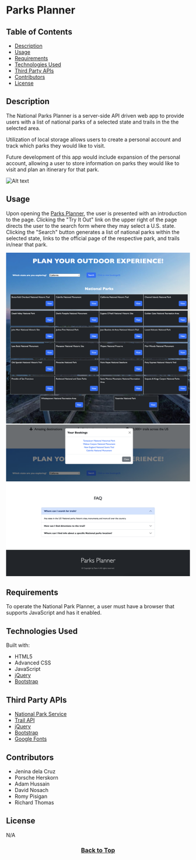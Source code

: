 # Parks Planner

## Table of Contents

* [Description](#description)
* [Usage](#usage)
* [Requirements](#requirements)
* [Technologies Used](#technologies-used)
* [Third Party APIs](#third-party-apis)
* [Contributors](#contributors)
* [License](#license)

## Description
The National Parks Planner is a server-side API driven web app to provide users with a list of national parks of a selected state and trails in the the selected area.

Utilization of local storage allows users to create a personal account and track which parks they would like to visit.

Future development of this app would include expansion of the personal account, allowing a user to store information on parks they would like to visit and plan an itinerary for that park.

![Alt text](assets-project/images-project/markdown1.png)

## Usage
Upon opening the [Parks Planner](), the user is presented with an introduction to the page. Clicking the "Try It Out" link on the upper right of the page directs the user to the search form where they may select a U.S. state. Clicking the "Search" button generates a list of national parks within the selected state, links to the official page of the respective park, and trails in/near that park.


![Alt text](assets-project/images-project/markdown2.png)
![Alt text](assets-project/images-project/markdown4.png)
![Alt text](assets-project/images-project/markdown3.png)


## Requirements

To operate the National Park Planner, a user must have a browser that supports JavaScript and has it enabled.

## Technologies Used

Built with:
* HTML5
* Advanced CSS
* JavaScript
* [jQuery](https://jquery.com/)
* [Bootstrap](https://getbootstrap.com/)


## Third Party APIs

* [National Park Service](https://developer.nps.gov/api/v1/)
* [Trail API](https://trailapi-trailapi.p.rapidapi.com)
* [jQuery](https://code.jquery.com/jquery-3.4.1.min.js)
* [Bootstrap](https://cdn.jsdelivr.net/npm/bootstrap@5.1.3/dist/css/bootstrap.min.css)
* [Google Fonts](https://fonts.googleapis.com)

## Contributors
* Jenina dela Cruz
* Porsche Herskorn
* Adam Hussain
* David Nosach
* Romy Pisigan
* Richard Thomas


## License
N/A

### <p align="center">[Back to Top](#parks-planner)</p> 

